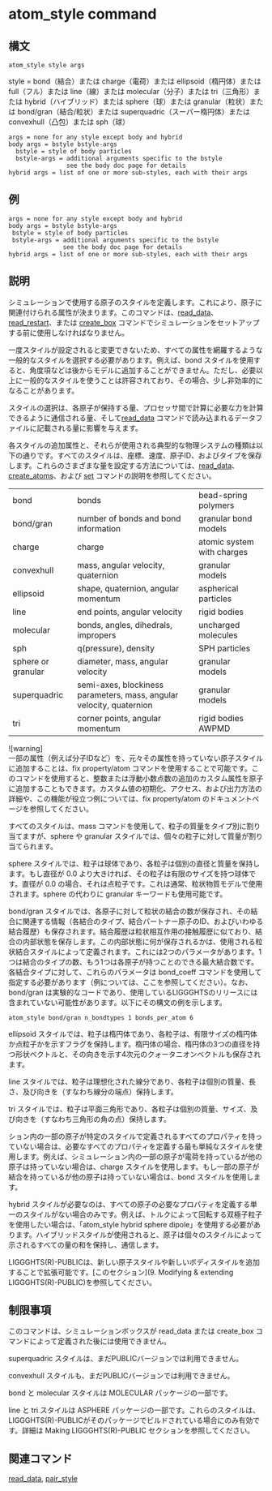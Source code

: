 # atom_style command

## 構文
```
atom_style style args
```
style = bond（結合）または charge（電荷）または ellipsoid（楕円体）または full（フル）または line（線）または molecular（分子）または tri（三角形）または hybrid（ハイブリッド）または sphere（球）または granular（粒状）または bond/gran（結合/粒状）または superquadric（スーパー楕円体）または convexhull（凸包）または sph（球）

```
args = none for any style except body and hybrid
body args = bstyle bstyle-args
  bstyle = style of body particles
  bstyle-args = additional arguments specific to the bstyle
                see the body doc page for details
hybrid args = list of one or more sub-styles, each with their args
```

 ## 例
 ```
 args = none for any style except body and hybrid
body args = bstyle bstyle-args
  bstyle = style of body particles
  bstyle-args = additional arguments specific to the bstyle
                see the body doc page for details
hybrid args = list of one or more sub-styles, each with their args
 ```

 ## 説明
シミュレーションで使用する原子のスタイルを定義します。これにより、原子に関連付けられる属性が決まります。このコマンドは、[read_data]()、[read_restart]()、または [create_box]() コマンドでシミュレーションをセットアップする前に使用しなければなりません。

一度スタイルが設定されると変更できないため、すべての属性を網羅するような一般的なスタイルを選択する必要があります。例えば、bond スタイルを使用すると、角度項などは後からモデルに追加することができません。ただし、必要以上に一般的なスタイルを使うことは許容されており、その場合、少し非効率的になることがあります。

スタイルの選択は、各原子が保持する量、プロセッサ間で計算に必要な力を計算できるように通信される量、そして[read_data]() コマンドで読み込まれるデータファイルに記載される量に影響を与えます。

各スタイルの追加属性と、それらが使用される典型的な物理システムの種類は以下の通りです。すべてのスタイルは、座標、速度、原子ID、およびタイプを保存します。これらのさまざまな量を設定する方法については、[read_data]()、[create_atoms]()、および [set]() コマンドの説明を参照してください。

||||
|---|---|---|
|bond|	bonds|	bead-spring polymers|
|bond/gran|	number of bonds and bond information|	granular bond models|
|charge|	charge|	atomic system with charges|
|convexhull|	mass, angular velocity, quaternion|	granular models|
|ellipsoid|	shape, quaternion, angular momentum|	aspherical particles|
|line|	end points, angular velocity|	rigid bodies|
|molecular|	bonds, angles, dihedrals, impropers|	uncharged molecules|
|sph|	q(pressure), density|	SPH particles|
|sphere or granular|	diameter, mass, angular velocity|	granular models|
|superquadric|	semi-axes, blockiness parameters, mass, angular velocity, quaternion|	granular models|
|tri|	corner points, angular momentum|	rigid bodies AWPMD|

![warning]  
一部の属性（例えば分子IDなど）を、元々その属性を持っていない原子スタイルに追加することは、fix property/atom コマンドを使用することで可能です。このコマンドを使用すると、整数または浮動小数点数の追加のカスタム属性を原子に追加することもできます。カスタム値の初期化、アクセス、および出力方法の詳細や、この機能が役立つ例については、fix property/atom のドキュメントページを参照してください。


すべてのスタイルは、mass コマンドを使用して、粒子の質量をタイプ別に割り当てますが、sphere や granular スタイルでは、個々の粒子に対して質量が割り当てられます。

sphere スタイルでは、粒子は球体であり、各粒子は個別の直径と質量を保持します。もし直径が 0.0 より大きければ、その粒子は有限のサイズを持つ球体です。直径が 0.0 の場合、それは点粒子です。これは通常、粒状物質モデルで使用されます。sphere の代わりに granular キーワードも使用可能です。

bond/gran スタイルでは、各原子に対して粒状の結合の数が保存され、その結合に関連する情報（各結合のタイプ、結合パートナー原子のID、およびいわゆる結合履歴）も保存されます。結合履歴は粒状相互作用の接触履歴に似ており、結合の内部状態を保存します。この内部状態に何が保存されるかは、使用される粒状結合スタイルによって定義されます。これには2つのパラメータがあります。1つは結合のタイプの数、もう1つは各原子が持つことのできる最大結合数です。各結合タイプに対して、これらのパラメータは bond_coeff コマンドを使用して指定する必要があります（例については、ここを参照してください）。なお、bond/gran は実験的なコードであり、使用しているLIGGGHTSのリリースには含まれていない可能性があります。以下にその構文の例を示します。

```
atom_style bond/gran n_bondtypes 1 bonds_per_atom 6
```

ellipsoid スタイルでは、粒子は楕円体であり、各粒子は、有限サイズの楕円体か点粒子かを示すフラグを保持します。楕円体の場合、楕円体の3つの直径を持つ形状ベクトルと、その向きを示す4次元のクォータニオンベクトルも保存されます。

line スタイルでは、粒子は理想化された線分であり、各粒子は個別の質量、長さ、及び向きを（すなわち線分の端点）保持します。

tri スタイルでは、粒子は平面三角形であり、各粒子は個別の質量、サイズ、及び向きを（すなわち三角形の角の点）保持します。

ション内の一部の原子が特定のスタイルで定義されるすべてのプロパティを持っていない場合は、必要なすべてのプロパティを定義する最も単純なスタイルを使用します。例えば、シミュレーション内の一部の原子が電荷を持っているが他の原子は持っていない場合は、charge スタイルを使用します。もし一部の原子が結合を持っているが他の原子は持っていない場合は、bond スタイルを使用します。

hybrid スタイルが必要なのは、すべての原子の必要なプロパティを定義する単一のスタイルがない場合のみです。例えば、トルクによって回転する双極子粒子を使用したい場合は、「atom_style hybrid sphere dipole」を使用する必要があります。ハイブリッドスタイルが使用されると、原子は個々のスタイルによって示されるすべての量の和を保持し、通信します。

LIGGGHTS(R)-PUBLICは、新しい原子スタイルや新しいボディスタイルを追加することで拡張可能です。[このセクション](9. Modifying & extending LIGGGHTS(R)-PUBLIC)を参照してください。

## 制限事項
このコマンドは、シミュレーションボックスが read_data または create_box コマンドによって定義された後には使用できません。

superquadric スタイルは、まだPUBLICバージョンでは利用できません。

convexhull スタイルも、まだPUBLICバージョンでは利用できません。

bond と molecular スタイルは MOLECULAR パッケージの一部です。

line と tri スタイルは ASPHERE パッケージの一部です。これらのスタイルは、LIGGGHTS(R)-PUBLICがそのパッケージでビルドされている場合にのみ有効です。詳細は Making LIGGGHTS(R)-PUBLIC セクションを参照してください。

## 関連コマンド
[read_data](), [pair_style]()